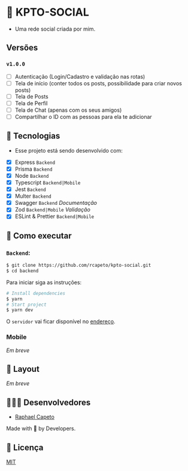 # 📱 KPTO-SOCIAL
- Uma rede social criada por mim.

## Versões
### `v1.0.0`
- [ ] Autenticação (Login/Cadastro e validação nas rotas)
- [ ] Tela de início (conter todos os posts, possibilidade para criar novos posts)
- [ ] Tela de Posts
- [ ] Tela de Perfil
- [ ] Tela de Chat (apenas com os seus amigos)
- [ ] Compartilhar o ID com as pessoas para ela te adicionar

## 🧪 Tecnologias
- Esse projeto está sendo desenvolvido com:
- [x] Express `Backend`
- [x] Prisma `Backend`
- [x] Node `Backend`
- [x] Typescript `Backend|Mobile`
- [x] Jest `Backend`
- [x] Multer `Backend`
- [x] Swagger `Backend` *Documentação*
- [x] Zod `Backend|Mobile` *Validação*
- [x] ESLint & Prettier `Backend|Mobile`

## 🚀 Como executar
### `Backend`:

```bash
$ git clone https://github.com/rcapeto/kpto-social.git
$ cd backend
```

Para iniciar siga as instruções:
```bash
# Install dependencies
$ yarn
# Start project
$ yarn dev
```
O `servidor` vai ficar disponível no [endereço](http://localhost:3333).

### Mobile
*Em breve* 

## 🎨 Layout
*Em breve*

## 👨🏻‍💻 Desenvolvedores
- [Raphael Capeto](https://github.com/rcapeto)

Made with 🖤 by Developers.

## 📃 Licença

[MIT](https://github.com/diego3g/rsxp-2023/blob/main/LICENSE)
